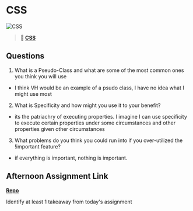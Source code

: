 # CSS

![CSS](https://bcw.blob.core.windows.net/public/cssUnit/1411879719053976)

> **📖 [CSS](https://codeworksacademy.com/fs-student-guide/resources/wk1/03-CSS)**

## Questions

1. What is a Pseudo-Class and what are some of the most common ones you think you will use
- I think VH would be an example of a psudo class, I have no idea what I might use most

2. What is Specificity and how might you use it to your benefit?
- its the patriachry of executing properties. I imagine I can use specificity to execute certain properties under some circumstances and other properties given other circumstances

3. What problems do you think you could run into if you over-utilized the !important feature?
- if everything is important, nothing is important.

## Afternoon Assignment Link

**[Repo](https://github.com/wstippetts/coolsite)**

Identify at least 1 takeaway from today's assignment
